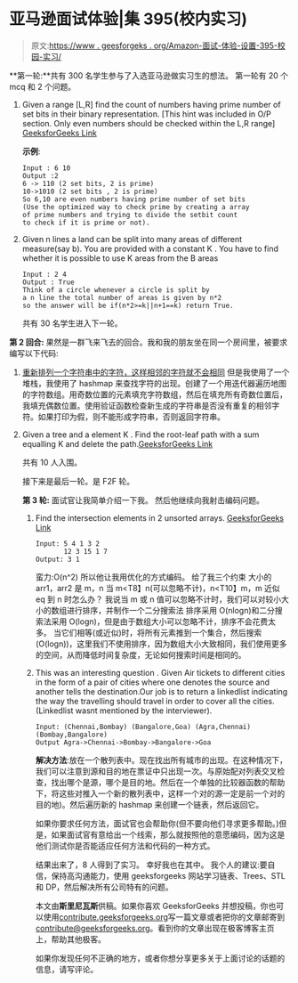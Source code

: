 # 亚马逊面试体验|集 395(校内实习)

> 原文:[https://www . geesforgeks . org/Amazon-面试-体验-设置-395-校园-实习/](https://www.geeksforgeeks.org/amazon-interview-experience-set-395-campus-internship/)

**第一轮:**共有 300 名学生参与了入选亚马逊做实习生的想法。
第一轮有 20 个 mcq 和 2 个问题。

1.  Given a range [L,R] find the count of numbers having prime number of set bits in their binary representation. [This hint was included in O/P section. Only even numbers should be checked within the L,R range]
    [GeeksforGeeks Link](https://practice.geeksforgeeks.org/problems/prime-number-of-set-bits/0)

    **示例**:

    ```
    Input : 6 10 
    Output :2
    6 -> 110 (2 set bits, 2 is prime)
    10->1010 (2 set bits , 2 is prime)
    So 6,10 are even numbers having prime number of set bits
    (Use the optimized way to check prime by creating a array 
    of prime numbers and trying to divide the setbit count
    to check if it is prime or not).

    ```

2.  Given n lines a land can be split into many areas of different measure(say b). You are provided with a constant K . You have to find whether it is possible to use K areas from the B areas

    ```
    Input : 2 4
    Output : True
    Think of a circle whenever a circle is split by 
    a n line the total number of areas is given by n*2 
    so the answer will be if(n*2>=k||n+1==k) return True.

    ```

    共有 30 名学生进入下一轮。

**第 2 回合:**
果然是一群飞来飞去的回合。我和我的朋友坐在同一个房间里，被要求编写以下代码:

1.  [重新排列一个字符串中的字符，这样相邻的字符就不会相同](https://practice.geeksforgeeks.org/problems/rearrange-characters/0)
    但是我使用了一个堆栈，我使用了 hashmap 来查找字符的出现。创建了一个用迭代器遍历地图的字符数组。用奇数位置的元素填充字符数组，然后在填充所有奇数位置后，我填充偶数位置。使用验证函数检查新生成的字符串是否没有重复的相邻字符。如果打印为假，则不能形成字符串，否则返回字符串。
2.  Given a tree and a element K . Find the root-leaf path with a sum equalling K and delete the path.[GeeksforGeeks Link](https://practice.geeksforgeeks.org/problems/root-to-leaf-path-sum/1)

    共有 10 人入围。

    接下来是最后一轮。是 F2F 轮。

    **第 3 轮:**
    面试官让我简单介绍一下我。
    然后他继续向我射击编码问题。

    1.  Find the intersection elements in 2 unsorted arrays. [GeeksforGeeks Link](https://practice.geeksforgeeks.org/problems/intersection-of-two-arrays/0)

        ```
        Input: 5 4 1 3 2
               12 3 15 1 7
        Output: 3 1

        ```

        蛮力:O(n^2)
        所以他让我用优化的方式编码。
        给了我三个约束
        大小的 arr1，arr2 是 m，n
        当 m<T8】n(可以忽略不计)，n<T10】m，m 近似 eq 到 n 时怎么办？
        我说当 m 或 n 值可以忽略不计时，我们可以对较小大小的数组进行排序，并制作一个二分搜索法
        排序采用 O(nlogn)和二分搜索法采用 O(logn)，但是由于数组大小可以忽略不计，排序不会花费太多。
        当它们相等(或近似)时，将所有元素推到一个集合，然后搜索(O(logn))，这里我们不使用排序，因为数组大小大致相同，我们使用更多的空间，从而降低时间复杂度，无论如何搜索时间是相同的。

    2.  This was an interesting question . Given Air tickets to different cities in the form of a pair of cities where one denotes the source and another tells the destination.Our job is to return a linkedlist indicating the way the travelling should travel in order to cover all the cities.(Linkedlist wasnt mentioned by the interviewer).

        ```
        Input: (Chennai,Bombay) (Bangalore,Goa) (Agra,Chennai) (Bombay,Bangalore)
        Output Agra->Chennai->Bombay->Bangalore->Goa

        ```

        **解决方法**:放在一个散列表中。现在找出所有城市的出现。在这种情况下，我们可以注意到源和目的地在票证中只出现一次。与原始配对列表交叉检查，找出哪个是源，哪个是目的地。然后在一个单独的比较器函数的帮助下，将这些对推入一个新的散列表中，这样一个对的源一定是前一个对的目的地)。然后遍历新的 hashmap 来创建一个链表，然后返回它。

        如果你要求任何方法，面试官也会帮助你(但不要向他们寻求更多帮助。)但是，如果面试官有意给出一个线索，那么就按照他的意愿编码，因为这是他们测试你是否能适应任何方法和代码的一种方式。

        结果出来了，8 人得到了实习。
        幸好我也在其中。
        我个人的建议:要自信，保持高沟通能力，使用 geeksforgeeks 网站学习链表、Trees、STL 和 DP，然后解决所有公司特有的问题。

        本文由**斯里尼瓦斯**供稿。如果你喜欢 GeeksforGeeks 并想投稿，你也可以使用[contribute.geeksforgeeks.org](http://www.contribute.geeksforgeeks.org)写一篇文章或者把你的文章邮寄到 contribute@geeksforgeeks.org。看到你的文章出现在极客博客主页上，帮助其他极客。

        如果你发现任何不正确的地方，或者你想分享更多关于上面讨论的话题的信息，请写评论。